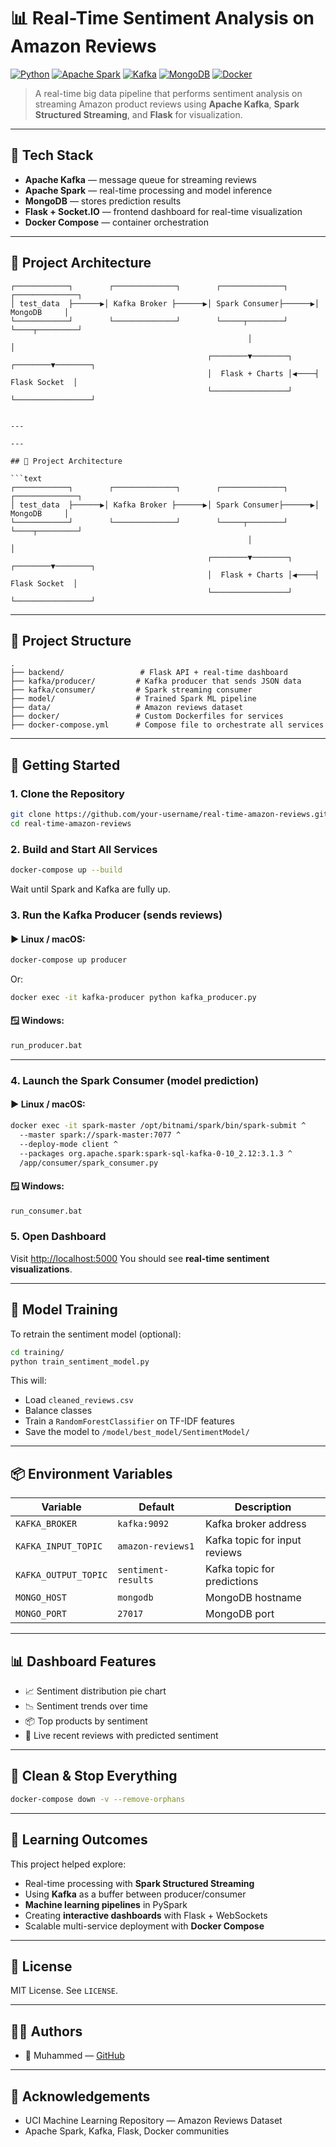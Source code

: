 # 📊 Real-Time Sentiment Analysis on Amazon Reviews

[![Python](https://img.shields.io/badge/python-3.9-blue.svg)](https://www.python.org/)
[![Apache Spark](https://img.shields.io/badge/spark-3.1.3-orange)](https://spark.apache.org/)
[![Kafka](https://img.shields.io/badge/kafka-2.13--3.4.0-black?logo=apachekafka)](https://kafka.apache.org/)
[![MongoDB](https://img.shields.io/badge/mongodb-%2334a853.svg?style=flat&logo=mongodb&logoColor=white)](https://www.mongodb.com/)
[![Docker](https://img.shields.io/badge/docker-ready-blue?logo=docker)](https://www.docker.com/)

> A real-time big data pipeline that performs sentiment analysis on streaming Amazon product reviews using **Apache Kafka**, **Spark Structured Streaming**, and **Flask** for visualization.

---

## 🔧 Tech Stack

- **Apache Kafka** — message queue for streaming reviews
- **Apache Spark** — real-time processing and model inference
- **MongoDB** — stores prediction results
- **Flask + Socket.IO** — frontend dashboard for real-time visualization
- **Docker Compose** — container orchestration

---

## 🧠 Project Architecture

```text
┌────────────┐        ┌──────────────┐        ┌──────────────┐        ┌──────────────┐
│ test_data  ├──────▶│ Kafka Broker ├──────▶│ Spark Consumer├──────▶│   MongoDB     │
└────────────┘        └──────────────┘        └─────┬────────┘        └────┬─────────┘
                                                     │                        │
                                            ┌────────▼────────┐     ┌────────▼────────┐
                                            │  Flask + Charts │◀────┤   Flask Socket  │
                                            └─────────────────┘     └─────────────────┘


---

---

## 🧠 Project Architecture

```text
┌────────────┐        ┌──────────────┐        ┌──────────────┐        ┌──────────────┐
│ test_data  ├──────▶│ Kafka Broker ├──────▶│ Spark Consumer├──────▶│   MongoDB     │
└────────────┘        └──────────────┘        └─────┬────────┘        └────┬─────────┘
                                                     │                        │
                                            ┌────────▼────────┐     ┌────────▼────────┐
                                            │  Flask + Charts │◀────┤   Flask Socket  │
                                            └─────────────────┘     └─────────────────┘
````

---

## 📁 Project Structure

```
.
├── backend/                 # Flask API + real-time dashboard
├── kafka/producer/         # Kafka producer that sends JSON data
├── kafka/consumer/         # Spark streaming consumer
├── model/                  # Trained Spark ML pipeline
├── data/                   # Amazon reviews dataset
├── docker/                 # Custom Dockerfiles for services
├── docker-compose.yml      # Compose file to orchestrate all services
```

---

## 🚀 Getting Started

### 1. Clone the Repository

```bash
git clone https://github.com/your-username/real-time-amazon-reviews.git
cd real-time-amazon-reviews
```

### 2. Build and Start All Services

```bash
docker-compose up --build
```

Wait until Spark and Kafka are fully up.

### 3. Run the Kafka Producer (sends reviews)

#### ▶️ Linux / macOS:

```bash
docker-compose up producer
````

Or:

```bash
docker exec -it kafka-producer python kafka_producer.py
```

#### 🪟 Windows:

```cmd
run_producer.bat
```

---

### 4. Launch the Spark Consumer (model prediction)

#### ▶️ Linux / macOS:

```bash
docker exec -it spark-master /opt/bitnami/spark/bin/spark-submit ^
  --master spark://spark-master:7077 ^
  --deploy-mode client ^
  --packages org.apache.spark:spark-sql-kafka-0-10_2.12:3.1.3 ^
  /app/consumer/spark_consumer.py
```

#### 🪟 Windows:

```cmd
run_consumer.bat
```

### 5. Open Dashboard

Visit [http://localhost:5000](http://localhost:5000)
You should see **real-time sentiment visualizations**.

---

## 🧪 Model Training

To retrain the sentiment model (optional):

```bash
cd training/
python train_sentiment_model.py
```

This will:

* Load `cleaned_reviews.csv`
* Balance classes
* Train a `RandomForestClassifier` on TF-IDF features
* Save the model to `/model/best_model/SentimentModel/`

---

## 📦 Environment Variables

| Variable             | Default             | Description                   |
| -------------------- | ------------------- | ----------------------------- |
| `KAFKA_BROKER`       | `kafka:9092`        | Kafka broker address          |
| `KAFKA_INPUT_TOPIC`  | `amazon-reviews1`   | Kafka topic for input reviews |
| `KAFKA_OUTPUT_TOPIC` | `sentiment-results` | Kafka topic for predictions   |
| `MONGO_HOST`         | `mongodb`           | MongoDB hostname              |
| `MONGO_PORT`         | `27017`             | MongoDB port                  |

---

## 📊 Dashboard Features

* 📈 Sentiment distribution pie chart
* 📉 Sentiment trends over time
* 📦 Top products by sentiment
* 💬 Live recent reviews with predicted sentiment

---

## 🧼 Clean & Stop Everything

```bash
docker-compose down -v --remove-orphans
```

---

## 🧠 Learning Outcomes

This project helped explore:

* Real-time processing with **Spark Structured Streaming**
* Using **Kafka** as a buffer between producer/consumer
* **Machine learning pipelines** in PySpark
* Creating **interactive dashboards** with Flask + WebSockets
* Scalable multi-service deployment with **Docker Compose**

---

## 📝 License

MIT License. See `LICENSE`.

---

## 👨‍💻 Authors

* 👤 Muhammed — [GitHub](https://github.com/ZnitaMohamed4)

---

## 🙏 Acknowledgements

* UCI Machine Learning Repository — Amazon Reviews Dataset
* Apache Spark, Kafka, Flask, Docker communities